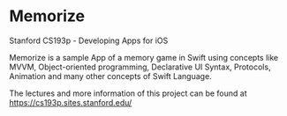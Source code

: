 # Memorize
Stanford CS193p - Developing Apps for iOS

Memorize is a sample App of a memory game in Swift using concepts like MVVM, 
Object-oriented programming,
Declarative UI Syntax,
Protocols,
Animation and many other concepts of Swift Language.

The lectures and more information of this project can be found at https://cs193p.sites.stanford.edu/
